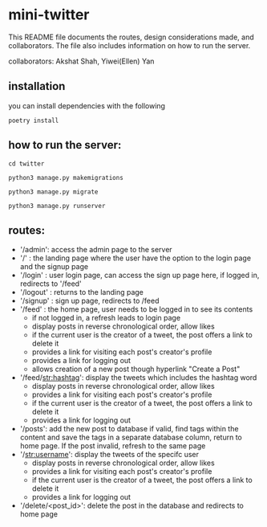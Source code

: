 # mini-twitter
This README file documents the routes, design considerations made, and collaborators. The file also includes information on how to run the server.

collaborators: Akshat Shah, Yiwei(Ellen) Yan
## installation
you can install dependencies with the following
```
poetry install
```

## how to run the server: 

```
cd twitter

python3 manage.py makemigrations

python3 manage.py migrate

python3 manage.py runserver
```

## routes:
* '/admin': access the admin page to the server
* '/' : the landing page where the user have the option to the login page and the signup page
* '/login' :  user login page, can access the sign up page here, if logged in, redirects to '/feed'
* '/logout' : returns to the landing page 
* '/signup' : sign up page, redirects to /feed
* '/feed' : the home page, user needs to be logged in to see its contents
    * if not logged in, a refresh leads to login page
    * display posts in reverse chronological order, allow likes 
    * if the current user is the creator of a tweet, the post offers a link to delete it
    * provides a link for visiting each post's creator's profile
    * provides a link for logging out
    * allows creation of a new post though hyperlink "Create a Post"
* '/feed/<str:hashtag>': display the tweets which includes the hashtag word 
    * display posts in reverse chronological order, allow likes 
    * provides a link for visiting each post's creator's profile
    * if the current user is the creator of a tweet, the post offers a link to delete it
    * provides a link for logging out
* '/posts': add the new post to database if valid, find tags within the content and save the tags in a separate database column, return to home page. If the post invalid, refresh to the same page
* '/<str:username>': display the tweets of the specifc user
    * display posts in reverse chronological order, allow likes 
    * provides a link for visiting each post's creator's profile
    * if the current user is the creator of a tweet, the post offers a link to delete it
    * provides a link for logging out
* '/delete/<post_id>': delete the post in the database and redirects to home page

